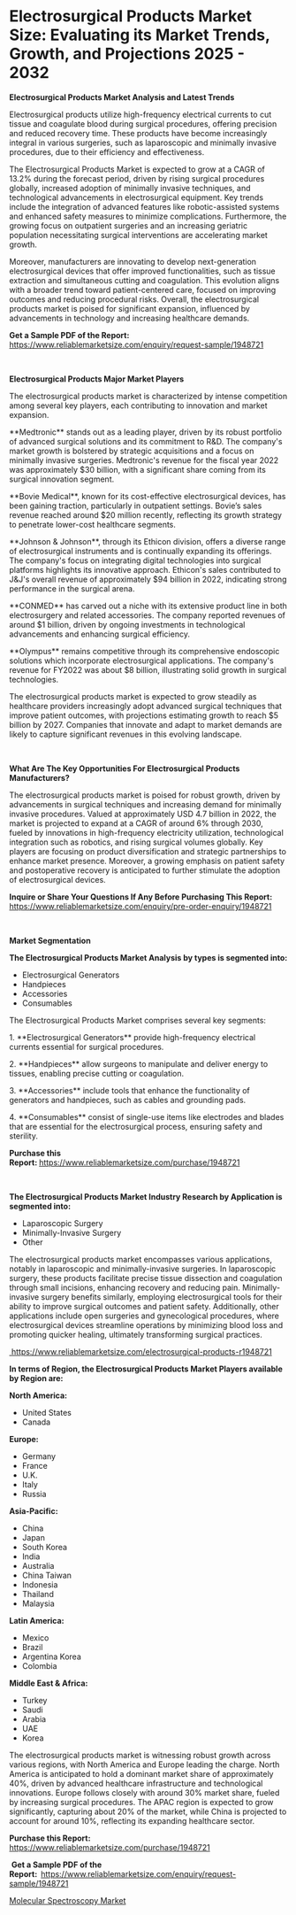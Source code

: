 <p><h1>Electrosurgical Products Market Size: Evaluating its Market Trends, Growth, and Projections 2025 - 2032</h1></p><p><strong>Electrosurgical Products Market Analysis and Latest Trends</strong></p>
<p><p>Electrosurgical products utilize high-frequency electrical currents to cut tissue and coagulate blood during surgical procedures, offering precision and reduced recovery time. These products have become increasingly integral in various surgeries, such as laparoscopic and minimally invasive procedures, due to their efficiency and effectiveness. </p><p>The Electrosurgical Products Market is expected to grow at a CAGR of 13.2% during the forecast period, driven by rising surgical procedures globally, increased adoption of minimally invasive techniques, and technological advancements in electrosurgical equipment. Key trends include the integration of advanced features like robotic-assisted systems and enhanced safety measures to minimize complications. Furthermore, the growing focus on outpatient surgeries and an increasing geriatric population necessitating surgical interventions are accelerating market growth. </p><p>Moreover, manufacturers are innovating to develop next-generation electrosurgical devices that offer improved functionalities, such as tissue extraction and simultaneous cutting and coagulation. This evolution aligns with a broader trend toward patient-centered care, focused on improving outcomes and reducing procedural risks. Overall, the electrosurgical products market is poised for significant expansion, influenced by advancements in technology and increasing healthcare demands.</p></p>
<p><strong>Get a Sample PDF of the Report:&nbsp;</strong> <a href="https://www.reliablemarketsize.com/enquiry/request-sample/1948721?utm_campaign=3030&utm_medium=2&utm_source=Github&utm_content=ia&utm_term=04032025&utm_id=electrosurgical-products">https://www.reliablemarketsize.com/enquiry/request-sample/1948721</a></p>
<p>&nbsp;</p>
<p><strong>Electrosurgical Products Major Market Players</strong></p>
<p><p>The electrosurgical products market is characterized by intense competition among several key players, each contributing to innovation and market expansion. </p><p>**Medtronic** stands out as a leading player, driven by its robust portfolio of advanced surgical solutions and its commitment to R&D. The company's market growth is bolstered by strategic acquisitions and a focus on minimally invasive surgeries. Medtronic's revenue for the fiscal year 2022 was approximately $30 billion, with a significant share coming from its surgical innovation segment.</p><p>**Bovie Medical**, known for its cost-effective electrosurgical devices, has been gaining traction, particularly in outpatient settings. Bovie’s sales revenue reached around $20 million recently, reflecting its growth strategy to penetrate lower-cost healthcare segments.</p><p>**Johnson & Johnson**, through its Ethicon division, offers a diverse range of electrosurgical instruments and is continually expanding its offerings. The company's focus on integrating digital technologies into surgical platforms highlights its innovative approach. Ethicon's sales contributed to J&J's overall revenue of approximately $94 billion in 2022, indicating strong performance in the surgical arena.</p><p>**CONMED** has carved out a niche with its extensive product line in both electrosurgery and related accessories. The company reported revenues of around $1 billion, driven by ongoing investments in technological advancements and enhancing surgical efficiency.</p><p>**Olympus** remains competitive through its comprehensive endoscopic solutions which incorporate electrosurgical applications. The company's revenue for FY2022 was about $8 billion, illustrating solid growth in surgical technologies.</p><p>The electrosurgical products market is expected to grow steadily as healthcare providers increasingly adopt advanced surgical techniques that improve patient outcomes, with projections estimating growth to reach $5 billion by 2027. Companies that innovate and adapt to market demands are likely to capture significant revenues in this evolving landscape.</p></p>
<p>&nbsp;</p>
<p><strong>What Are The Key Opportunities For Electrosurgical Products Manufacturers?</strong></p>
<p><p>The electrosurgical products market is poised for robust growth, driven by advancements in surgical techniques and increasing demand for minimally invasive procedures. Valued at approximately USD 4.7 billion in 2022, the market is projected to expand at a CAGR of around 6% through 2030, fueled by innovations in high-frequency electricity utilization, technological integration such as robotics, and rising surgical volumes globally. Key players are focusing on product diversification and strategic partnerships to enhance market presence. Moreover, a growing emphasis on patient safety and postoperative recovery is anticipated to further stimulate the adoption of electrosurgical devices.</p></p>
<p><strong>Inquire or Share Your Questions If Any Before Purchasing This Report:</strong> <a href="https://www.reliablemarketsize.com/enquiry/pre-order-enquiry/1948721?utm_campaign=3030&utm_medium=2&utm_source=Github&utm_content=ia&utm_term=04032025&utm_id=electrosurgical-products">https://www.reliablemarketsize.com/enquiry/pre-order-enquiry/1948721</a></p>
<p>&nbsp;</p>
<p><strong>Market Segmentation</strong></p>
<p><strong>The Electrosurgical Products Market Analysis by types is segmented into:</strong></p>
<p><ul><li>Electrosurgical Generators</li><li>Handpieces</li><li>Accessories</li><li>Consumables</li></ul></p>
<p><p>The Electrosurgical Products Market comprises several key segments: </p><p>1. **Electrosurgical Generators** provide high-frequency electrical currents essential for surgical procedures.</p><p>2. **Handpieces** allow surgeons to manipulate and deliver energy to tissues, enabling precise cutting or coagulation.</p><p>3. **Accessories** include tools that enhance the functionality of generators and handpieces, such as cables and grounding pads. </p><p>4. **Consumables** consist of single-use items like electrodes and blades that are essential for the electrosurgical process, ensuring safety and sterility.</p></p>
<p><strong>Purchase this Report:&nbsp;</strong><a href="https://www.reliablemarketsize.com/purchase/1948721?utm_campaign=3030&utm_medium=2&utm_source=Github&utm_content=ia&utm_term=04032025&utm_id=electrosurgical-products">https://www.reliablemarketsize.com/purchase/1948721</a></p>
<p>&nbsp;</p>
<p><strong>The Electrosurgical Products Market Industry Research by Application is segmented into:</strong></p>
<p><ul><li>Laparoscopic Surgery</li><li>Minimally-Invasive Surgery</li><li>Other</li></ul></p>
<p><p>The electrosurgical products market encompasses various applications, notably in laparoscopic and minimally-invasive surgeries. In laparoscopic surgery, these products facilitate precise tissue dissection and coagulation through small incisions, enhancing recovery and reducing pain. Minimally-invasive surgery benefits similarly, employing electrosurgical tools for their ability to improve surgical outcomes and patient safety. Additionally, other applications include open surgeries and gynecological procedures, where electrosurgical devices streamline operations by minimizing blood loss and promoting quicker healing, ultimately transforming surgical practices.</p></p>
<p><a href="https://www.reliablemarketsize.com/electrosurgical-products-r1948721?utm_campaign=3030&utm_medium=2&utm_source=Github&utm_content=ia&utm_term=04032025&utm_id=electrosurgical-products">&nbsp;https://www.reliablemarketsize.com/electrosurgical-products-r1948721</a></p>
<p><strong>In terms of Region, the Electrosurgical Products Market Players available by Region are:</strong></p>
<p>
    <p> <strong> North America: </strong>
        <ul>
            <li>United States</li>
            <li>Canada</li>
        </ul>
        </p> 
    <p> <strong> Europe: </strong>
        <ul>
            <li>Germany</li>
            <li>France</li>
            <li>U.K.</li>
            <li>Italy</li>
            <li>Russia</li>
        </ul>
        </p> 
    <p> <strong> Asia-Pacific: </strong>
        <ul>
            <li>China</li>
            <li>Japan</li>
            <li>South Korea</li>
            <li>India</li>
            <li>Australia</li>
            <li>China Taiwan</li>
            <li>Indonesia</li>
            <li>Thailand</li>
            <li>Malaysia</li>
        </ul>
        </p> 
    <p> <strong> Latin America: </strong>
        <ul>
            <li>Mexico</li>
            <li>Brazil</li>
            <li>Argentina Korea</li>
            <li>Colombia</li>
        </ul>
        </p> 
    <p> <strong> Middle East & Africa: </strong>
        <ul>
            <li>Turkey</li>
            <li>Saudi</li>
            <li>Arabia</li>
            <li>UAE</li>
            <li>Korea</li>
        </ul>
    </p>
    </p>
<p><p>The electrosurgical products market is witnessing robust growth across various regions, with North America and Europe leading the charge. North America is anticipated to hold a dominant market share of approximately 40%, driven by advanced healthcare infrastructure and technological innovations. Europe follows closely with around 30% market share, fueled by increasing surgical procedures. The APAC region is expected to grow significantly, capturing about 20% of the market, while China is projected to account for around 10%, reflecting its expanding healthcare sector.</p></p>
<p><strong>Purchase this Report: </strong><a href="https://www.reliablemarketsize.com/purchase/1948721?utm_campaign=3030&utm_medium=2&utm_source=Github&utm_content=ia&utm_term=04032025&utm_id=electrosurgical-products">https://www.reliablemarketsize.com/purchase/1948721</a></p>
<p>&nbsp;<strong>Get a Sample PDF of the Report:&nbsp;&nbsp;</strong><a href="https://www.reliablemarketsize.com/enquiry/request-sample/1948721?utm_campaign=3030&utm_medium=2&utm_source=Github&utm_content=ia&utm_term=04032025&utm_id=electrosurgical-products">https://www.reliablemarketsize.com/enquiry/request-sample/1948721</a></p>
<p><strong></strong></p>
<p><p><a href="https://github.com/boisetwa16/Market-Research-Report-List-1/blob/main/molecular-spectroscopy-market.md?utm_campaign=3030&utm_medium=2&utm_source=Github&utm_content=ia&utm_term=04032025&utm_id=electrosurgical-products">Molecular Spectroscopy Market</a></p></p>